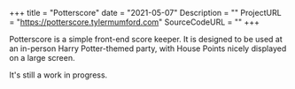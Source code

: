 +++
title = "Potterscore"
date = "2021-05-07"
Description = ""
ProjectURL = "https://potterscore.tylermumford.com"
SourceCodeURL = ""
+++

Potterscore is a simple front-end score keeper. It is designed to be used at an
in-person Harry Potter-themed party, with House Points nicely displayed on a large screen.

It's still a work in progress.
